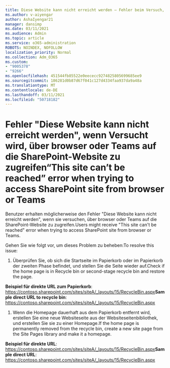 ```yaml
---
title: Diese Website kann nicht erreicht werden – Fehler beim Versuch, über browser oder Teams auf die SharePoint-Website zu zugreifen
ms.author: v-aiyengar
author: AshaIyengar21
manager: dansimp
ms.date: 03/11/2021
ms.audience: Admin
ms.topic: article
ms.service: o365-administration
ROBOTS: NOINDEX, NOFOLLOW
localization_priority: Normal
ms.collection: Adm_O365
ms.custom:
- "9005378"
- "9266"
ms.openlocfilehash: 451544fb85522e0eececc9274825805699685ee9
ms.sourcegitcommit: 186281d0b87d67f041c127d4334faa937da9a48a
ms.translationtype: MT
ms.contentlocale: de-DE
ms.lasthandoff: 03/11/2021
ms.locfileid: "50718182"
---
```

# <a name="this-site-cant-be-reached-error-when-trying-to-access-sharepoint-site-from-browser-or-teams"></a><span data-ttu-id="d2915-102">Fehler "Diese Website kann nicht erreicht werden", wenn Versucht wird, über browser oder Teams auf die SharePoint-Website zu zugreifen</span><span class="sxs-lookup"><span data-stu-id="d2915-102">“This site can’t be reached” error when trying to access SharePoint site from browser or Teams</span></span>

<span data-ttu-id="d2915-103">Benutzer erhalten möglicherweise den Fehler "Diese Website kann nicht erreicht werden", wenn sie versuchen, über browser oder Teams auf die SharePoint-Website zu zugreifen.</span><span class="sxs-lookup"><span data-stu-id="d2915-103">Users might receive "This site can't be reached" error when trying to access SharePoint site from browser or Teams.</span></span> 

<span data-ttu-id="d2915-104">Gehen Sie wie folgt vor, um dieses Problem zu beheben:</span><span class="sxs-lookup"><span data-stu-id="d2915-104">To resolve this issue:</span></span> 

1. <span data-ttu-id="d2915-105">Überprüfen Sie, ob sich die Startseite im Papierkorb oder im Papierkorb der zweiten Phase befindet, und stellen Sie die Seite wieder auf.</span><span class="sxs-lookup"><span data-stu-id="d2915-105">Check if the home page is in Recycle bin or second-stage recycle bin and restore the page.</span></span>

<span data-ttu-id="d2915-106">**Beispiel für direkte URL zum Papierkorb**: https://contoso.sharepoint.com/sites/siteA/_layouts/15/RecycleBin.aspx</span><span class="sxs-lookup"><span data-stu-id="d2915-106">**Sample direct URL to recycle bin**: https://contoso.sharepoint.com/sites/siteA/_layouts/15/RecycleBin.aspx</span></span>

1. <span data-ttu-id="d2915-107">Wenn die Homepage dauerhaft aus dem Papierkorb entfernt wird, erstellen Sie eine neue Websiteseite aus der Websiteseitenbibliothek, und erstellen Sie sie zu einer Homepage.</span><span class="sxs-lookup"><span data-stu-id="d2915-107">If the home page is permanently removed from the recycle bin, create a new site page from the Site Pages library and make it a homepage.</span></span> 

<span data-ttu-id="d2915-108">**Beispiel für direkte URL**: https://contoso.sharepoint.com/sites/siteA/_layouts/15/RecycleBin.aspx</span><span class="sxs-lookup"><span data-stu-id="d2915-108">**Sample direct URL**: https://contoso.sharepoint.com/sites/siteA/_layouts/15/RecycleBin.aspx</span></span>